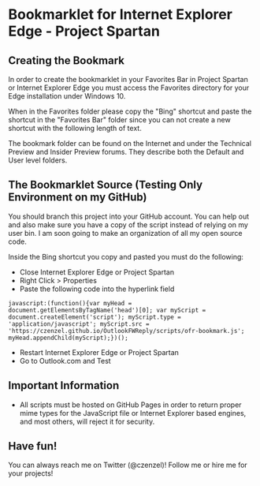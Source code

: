 # Bookmarklet for Internet Explorer Edge - Project Spartan

## Creating the Bookmark

In order to create the bookmarklet in your Favorites Bar in Project Spartan or Internet Explorer Edge you must access the Favorites directory for your Edge installation under Windows 10. 

When in the Favorites folder please copy the "Bing" shortcut and paste the shortcut in the "Favorites Bar" folder since you can not create a new shortcut with the following length of text.

The bookmark folder can be found on the Internet and under the Technical Preview and Insider Preview forums. They describe both the Default and User level folders.

## The Bookmarklet Source (Testing Only Environment on my GitHub)

You should branch this project into your GitHub account. You can help out and also make sure you have a copy of the script instead of relying on my user bin. I am soon going to make an organization of all my open source code.

Inside the Bing shortcut you copy and pasted you must do the following:

* Close Internet Explorer Edge or Project Spartan
* Right Click > Properties
* Paste the following code into the hyperlink field

```
javascript:(function(){var myHead = document.getElementsByTagName('head')[0]; var myScript = document.createElement('script'); myScript.type = 'application/javascript'; myScript.src = 'https://czenzel.github.io/OutlookFWReply/scripts/ofr-bookmark.js'; myHead.appendChild(myScript);})();
```

* Restart Internet Explorer Edge or Project Spartan
* Go to Outlook.com and Test

## Important Information

* All scripts must be hosted on GitHub Pages in order to return proper mime types for the JavaScript file or Internet Explorer based engines, and most others, will reject it for security.

## Have fun!

You can always reach me on Twitter (@czenzel)! Follow me or hire me for your projects!